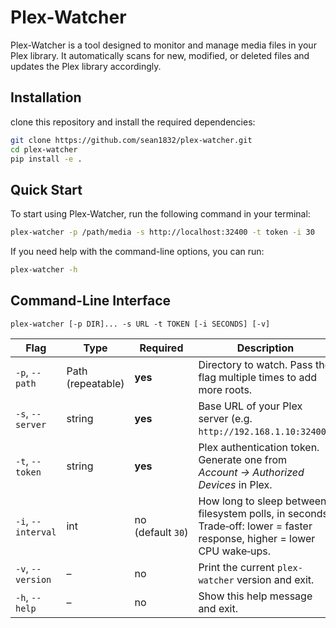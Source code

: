 # Plex-Watcher
Plex-Watcher is a tool designed to monitor and manage media files in your Plex library. 
It automatically scans for new, modified, or deleted files and updates the Plex library accordingly.

## Installation
clone this repository and install the required dependencies:
```bash
git clone https://github.com/sean1832/plex-watcher.git
cd plex-watcher
pip install -e .
```


## Quick Start
To start using Plex-Watcher, run the following command in your terminal:
```bash
plex-watcher -p /path/media -s http://localhost:32400 -t token -i 30
```
If you need help with the command-line options, you can run:
```bash
plex-watcher -h
```


## Command-Line Interface
```
plex-watcher [-p DIR]... -s URL -t TOKEN [-i SECONDS] [-v]
```
| Flag               | Type              | Required          | Description                                                                                                              |
| ------------------ | ----------------- | ----------------- | ------------------------------------------------------------------------------------------------------------------------ |
| `-p`, `--path`     | Path (repeatable) | **yes**           | Directory to watch. Pass the flag multiple times to add more roots.                                                      |
| `-s`, `--server`   | string            | **yes**           | Base URL of your Plex server (e.g. `http://192.168.1.10:32400`).                                                         |
| `-t`, `--token`    | string            | **yes**           | Plex authentication token. Generate one from *Account → Authorized Devices* in Plex.                                     |
| `-i`, `--interval` | int               | no (default `30`) | How long to sleep between filesystem polls, in seconds. Trade‑off: lower = faster response, higher = lower CPU wake‑ups. |
| `-v`, `--version`  | –                 | no                | Print the current `plex-watcher` version and exit.                                                                       |
| `-h`, `--help`     | –                 | no                | Show this help message and exit.                                                                                         |